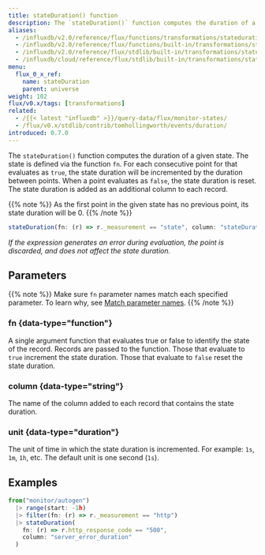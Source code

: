 ```yaml
---
title: stateDuration() function
description: The `stateDuration()` function computes the duration of a given state.
aliases:
  - /influxdb/v2.0/reference/flux/functions/transformations/stateduration
  - /influxdb/v2.0/reference/flux/functions/built-in/transformations/stateduration/
  - /influxdb/v2.0/reference/flux/stdlib/built-in/transformations/stateduration/
  - /influxdb/cloud/reference/flux/stdlib/built-in/transformations/stateduration/
menu:
  flux_0_x_ref:
    name: stateDuration
    parent: universe
weight: 102
flux/v0.x/tags: [transformations]
related:
  - /{{< latest "influxdb" >}}/query-data/flux/monitor-states/
  - /flux/v0.x/stdlib/contrib/tomhollingworth/events/duration/
introduced: 0.7.0
---
```


The `stateDuration()` function computes the duration of a given state.
The state is defined via the function `fn`.
For each consecutive point for that evaluates as `true`, the state duration will be
incremented by the duration between points.
When a point evaluates as `false`, the state duration is reset.
The state duration is added as an additional column to each record.

{{% note %}}
As the first point in the given state has no previous point, its
state duration will be 0.
{{% /note %}}

```js
stateDuration(fn: (r) => r._measurement == "state", column: "stateDuration", unit: 1s)
```

_If the expression generates an error during evaluation, the point is discarded,
and does not affect the state duration._

## Parameters

{{% note %}}
Make sure `fn` parameter names match each specified parameter. To learn why, see [Match parameter names](/flux/v0.x/spec/data-model/#match-parameter-names).
{{% /note %}}

### fn {data-type="function"}

A single argument function that evaluates true or false to identify the state of the record.
Records are passed to the function.
Those that evaluate to `true` increment the state duration.
Those that evaluate to `false` reset the state duration.

### column {data-type="string"}

The name of the column added to each record that contains the state duration.

### unit {data-type="duration"}

The unit of time in which the state duration is incremented.
For example: `1s`, `1m`, `1h`, etc.
The default unit is one second (`1s`).

## Examples

```js
from("monitor/autogen")
  |> range(start: -1h)
  |> filter(fn: (r) => r._measurement == "http")
  |> stateDuration(
    fn: (r) => r.http_response_code == "500",
    column: "server_error_duration"
  )
```
